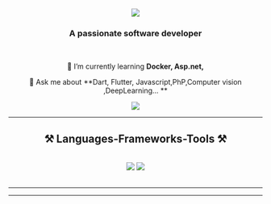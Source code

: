 
<h1 align="center">
    <img src="https://readme-typing-svg.herokuapp.com/?font=Righteous&size=35&center=true&vCenter=true&width=500&height=70&duration=4000&lines=Hi+There!+👋;+I'm+AmirHosein-Izadpanahi!;" />
</h1>

<h3 align="center">A passionate software developer </h3>

<br/>

<div align="center">
 
 
 🌱 I’m currently learning **Docker, Asp.net,**

💬 Ask me about **Dart, Flutter, Javascript,PhP,Computer vision ,DeepLearning... **


 </div>
 
<div align="center"> 
  <a href="mailto:amirhoseinaidev@gmail.com">
    <img src="https://img.shields.io/badge/Gmail-333333?style=for-the-badge&logo=gmail&logoColor=red" />
  </a>

</div>

 <hr/>
 
<h2 align="center">⚒️ Languages-Frameworks-Tools ⚒️</h2>
<br/>
<div align="center">
    <img src="https://skillicons.dev/icons?i=react,bootstrap,aiscript,anaconda,cs,html,css,vscode,github,git,dart" />
    <img src="https://skillicons.dev/icons?i=nodejs,python,javascript,typescript,express,docker,mongodb,dotnet,java,nestjs,mysql,flutter,php" /><br>
</div>

<br/>
<hr/>

</div>

<hr/>

<br/>

